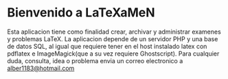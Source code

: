 # Bienvenido a LaTeXaMeN
Esta aplicacion tiene como finalidad crear, archivar y administrar examenes y problemas LaTeX.
La aplicacion depende de un servidor PHP y una base de datos SQL, al igual que requiere tener en el host instalado latex con pdflatex e ImageMagick(que a su vez requiere Ghostscript).
Para cualquier duda, consulta, idea o problema envia un correo electronico a alber1183@hotmail.com
